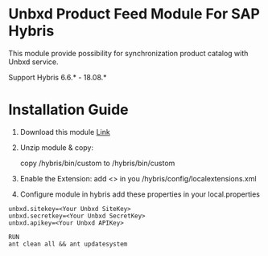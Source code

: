# Unbxd Product Feed Module For SAP Hybris

This module provide possibility for synchronization product catalog with Unbxd service.

Support Hybris 6.6.\* - 18.08.\*

# Installation Guide

1. Download this module [Link](https://github.com/unbxd/HybrisPlugin/archive/master.zip)
3. Unzip module & copy:

    copy <hybris-extension-root>/hybris/bin/custom to <hybris-root>/hybris/bin/custom  
    
4. Enable the Extension:
   add <> in you <hybris-root>/hybris/config/localextensions.xml 
  
5. Configure module in hybris
  add these properties in your local.properties

```
unbxd.sitekey=<Your Unbxd SiteKey>
unbxd.secretkey=<Your Unbxd SecretKey>
unbxd.apikey=<Your Unbxd APIKey>

RUN
ant clean all && ant updatesystem

```
 
